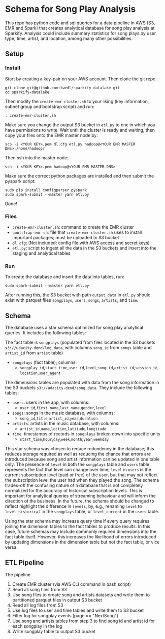# Schema for Song Play Analysis 

This repo has python code and sql queries for a data pipeline in AWS (S3, EMR and Spark) that creates analytical database for song play analysis at Sparkify. Analysis could include summary statistics for song plays by user type, time, artist, and location, among many other possibilities.

## Setup

### Install

Start by creating a key-pair on your AWS account. Then clone the git repo:
```
git clone git@github.com:twedl/sparkify-datalake.git
cd sparkify-datalake
```
Then modify the `create-emr-cluster.sh` to your liking (key information, subnet group and bootstrap script) and run:
```
. create-emr-cluster.sh
```
Make sure you change the output S3 bucket in `etl.py` to one in which you have permissions to write. Wait until the cluster is ready and waiting, then copy your files onto the EMR master node by:
```
scp -i <YOUR KEY>.pem dl.cfg etl.py hadoop@<YOUR EMR MASTER DNS>:/home/hadoop/
```
Then ssh into the master node:
```
ssh -i <YOUR KEY>.pem hadoop@<YOUR EMR MASTER DNS>
```
Make sure the correct python packages are installed and then submit the pyspark script:
```
sudo pip install configparser pyspark
sudo spark-submit --master yarn etl.py
```

Done!


### Files

* `create-emr-cluster.sh`: command to create the EMR cluster
* `bootstrap-emr-sh`: file that `create-emr-cluster.sh` uses to install important packages; must be uploaded to S3 bucket
* `dl.cfg`: (Not included: config file with AWS access and secret keys)
* `etl.py`: script to ingest all the data in the S3 buckets and insert into the staging and analytical tables

### Run

To create the database and insert the data into tables, run:
```
sudo spark-submit --master yarn etl.py
```

After running this, the S3 bucket with path `output_data` in `etl.py` should exist with parquet files `songplays`, `users`, `songs`, `artists`, and `time`. 

## Schema

The database uses a star schema optimized for song play analytical queries. It includes the following tables:

The fact table is `songplays` (populated from files located in the S3 buckets `s3://udacity-dend/log_data`, with columns `song_id` from `songs` table and `artist_id` from `artist` table)
- `songplays` (fact table); columns: 
  - `songplay_id`,`start_time`,`user_id`,`level`,`song_id`,`artist_id`,`session_id`,`location`,`user_agent`

The dimensions tables are populated with data from the song information in the S3 buckets `s3://udacity-dend/song_data`. They include the following tables:

- `users`: users in the app, with columns: 
  - `user_id`,`first_name`,`last_name`,`gender`,`level`
- `songs`: songs in the music database, with columns:
  - `song_id`,`title`,`artist_id`,`year`,`duration`
- `artists`: artists in the music database, with columns:
  - `artist_id`,`name`,`loction`,`latitude`,`longitude`
- `time`: timestamps of records in `songplays` broken down into specific units
  - `start_time`,`hour`,`day`,`week`,`month`,`year`,`weekday`

This star schema was chosen to reduce redundency in the database; this reduces storage required as well as reducing the chance that errors are introduced because song and artist information can be updated in one table only. The presence of `level` in both the `songplays` table and `users` table represents the fact that level can change over time; `level` in `users` is the current subscription level (paid or free) of the user, but that may not reflect the subscription level the user had when they played the song. The schema trades-off the confusing nature of a database that is not completely normalized for the accuracy of historical subscription levels. This is important for analytical queries of streaming behaviour and will inform the direction of the business. In the future, the schema should be changed to reflect highlight the difference in `levels`, by, e.g., renaming `level` to `level_historical` in the `songplays` table, or `level_current` in the `users` table.

Using the star schema may increase query time if every query requires joining the dimension tables to the fact tables to produce results. In this case, future schemas may include commonly required dimensions into the fact table itself. However, this increases the likelihood of errors introduced by updating dimensions in the dimension table but not the fact table, or vice versa.

## ETL Pipeline

The pipeline: 

1. Create EMR cluster (via AWS CLI command in bash script) 
2. Read all song files from S3
3. Use song files to create song and artists datasets and write them to partitioned parquet files in output S3 bucket
4. Read all log files from S3
5. Use log files to user and time tables and write them to S3 bucket
6. Filter log for songplay events (page == "NextSong")
6. Use song and artists tables from step 3 to find song id and artist id for each songplay in the log
7. Write songplay table to output S3 bucket


